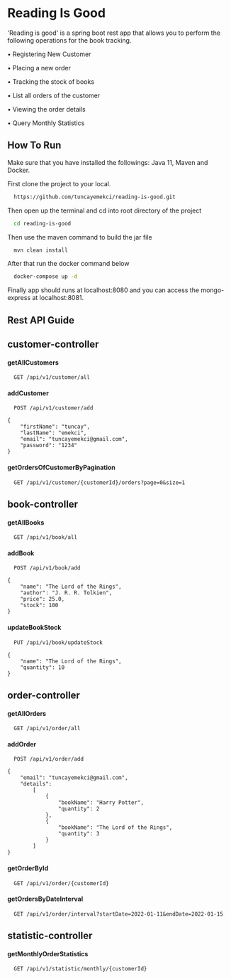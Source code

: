 # Reading Is Good

'Reading is good' is a spring boot rest app that allows you to perform the following operations for the book tracking.

• Registering New Customer

• Placing a new order

• Tracking the stock of books

• List all orders of the customer

• Viewing the order details

• Query Monthly Statistics


## How To Run

Make sure that you have installed the followings: Java 11, Maven and Docker.

First clone the project to your local.

```bash 
  https://github.com/tuncayemekci/reading-is-good.git
```

Then open up the terminal and cd into root directory of the project

```bash 
  cd reading-is-good
```

Then use the maven command to build the jar file

```bash 
  mvn clean install
```

After that run the docker command below

```bash 
  docker-compose up -d
```

Finally app should runs at localhost:8080 and you can access the mongo-express at localhost:8081.

## Rest API Guide

## customer-controller

#### getAllCustomers
```http
  GET /api/v1/customer/all
```

#### addCustomer
```http
  POST /api/v1/customer/add
```

    {
        "firstName": "tuncay",
        "lastName": "emekci",
        "email": "tuncayemekci@gmail.com",
        "password": "1234"
    }


#### getOrdersOfCustomerByPagination
```http
  GET /api/v1/customer/{customerId}/orders?page=0&size=1
```


## book-controller

#### getAllBooks
```http
  GET /api/v1/book/all
```


#### addBook
```http
  POST /api/v1/book/add
```

    {
        "name": "The Lord of the Rings",
        "author": "J. R. R. Tolkien",
        "price": 25.0,
        "stock": 100
    }


#### updateBookStock
```http
  PUT /api/v1/book/updateStock
```

    {
        "name": "The Lord of the Rings",
        "quantity": 10
    }


## order-controller

#### getAllOrders
```http
  GET /api/v1/order/all
```

#### addOrder
```http
  POST /api/v1/order/add
```
    {
        "email": "tuncayemekci@gmail.com",
        "details": 
            [
                {
                    "bookName": "Harry Potter",
                    "quantity": 2
                },
                {
                    "bookName": "The Lord of the Rings",
                    "quantity": 3
                }
            ] 
    }

#### getOrderById
```http
  GET /api/v1/order/{customerId}
```


#### getOrdersByDateInterval
```http
  GET /api/v1/order/interval?startDate=2022-01-11&endDate=2022-01-15
```


## statistic-controller

#### getMonthlyOrderStatistics
```http
  GET /api/v1/statistic/monthly/{customerId}
```